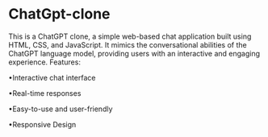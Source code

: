 # ChatGpt-clone
This is a ChatGPT clone, a simple web-based chat application built using HTML, CSS, and JavaScript. It mimics the conversational abilities of the ChatGPT language model, providing users with an interactive and engaging experience.
Features:

•Interactive chat interface

•Real-time responses

•Easy-to-use and user-friendly

•Responsive Design

